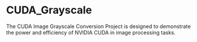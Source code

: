 # CUDA_Grayscale
 The CUDA Image Grayscale Conversion Project is designed to demonstrate the power and efficiency of NVIDIA CUDA in image processing tasks. 
